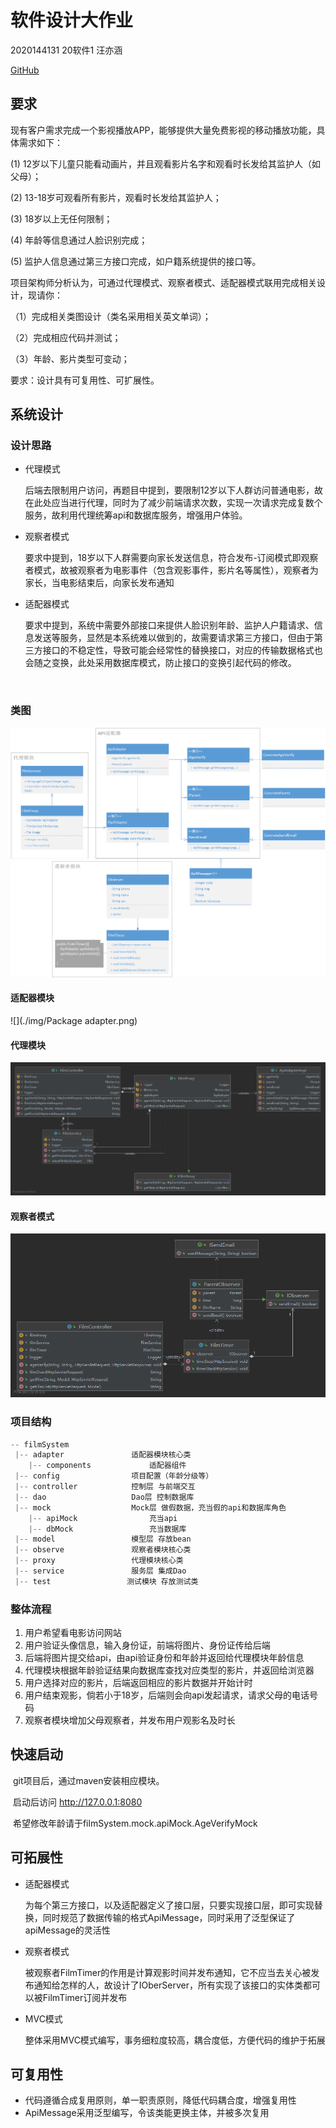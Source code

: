 # 软件设计大作业

2020144131 20软件1 汪亦涵

[GitHub](https://github.com/say-code/filmSystem)

## 要求

现有客户需求完成一个影视播放APP，能够提供大量免费影视的移动播放功能，具体需求如下：

(1) 12岁以下儿童只能看动画片，并且观看影片名字和观看时长发给其监护人（如父母）；

(2) 13-18岁可观看所有影片，观看时长发给其监护人；

(3) 18岁以上无任何限制；

(4) 年龄等信息通过人脸识别完成；

(5) 监护人信息通过第三方接口完成，如户籍系统提供的接口等。

项目架构师分析认为，可通过代理模式、观察者模式、适配器模式联用完成相关设计，现请你：

（1）完成相关类图设计（类名采用相关英文单词）；

（2）完成相应代码并测试；

（3）年龄、影片类型可变动；

要求：设计具有可复用性、可扩展性。

## 系统设计

### 设计思路

- 代理模式

  后端去限制用户访问，再题目中提到，要限制12岁以下人群访问普通电影，故在此处应当进行代理，同时为了减少前端请求次数，实现一次请求完成复数个服务，故利用代理统筹api和数据库服务，增强用户体验。

- 观察者模式

  要求中提到，18岁以下人群需要向家长发送信息，符合发布-订阅模式即观察者模式，故被观察者为电影事件（包含观影事件，影片名等属性），观察者为家长，当电影结束后，向家长发布通知

- 适配器模式

  要求中提到，系统中需要外部接口来提供人脸识别年龄、监护人户籍请求、信息发送等服务，显然是本系统难以做到的，故需要请求第三方接口，但由于第三方接口的不稳定性，导致可能会经常性的替换接口，对应的传输数据格式也会随之变换，此处采用数据库模式，防止接口的变换引起代码的修改。

  ​

### 类图

![](./img/designer.png)

#### 适配器模块

![](./img/Package adapter.png)

#### 代理模块

![](./img/proxy.png)

#### 观察者模式

![](./img/observe.png)

### 项目结构

```java
-- filmSystem
 |-- adapter               适配器模块核心类
    |-- components             适配器组件
 |-- config                项目配置（年龄分级等）
 |-- controller            控制层 与前端交互
 |-- dao                   Dao层 控制数据库
 |-- mock                  Mock层 做假数据，充当假的api和数据库角色
 	|-- apiMock                充当api  
 	|-- dbMock                 充当数据库 
 |-- model                 模型层 存放bean
 |-- observe               观察者模块核心类
 |-- proxy                 代理模块核心类
 |-- service               服务层 集成Dao
 |-- test				  测试模块 存放测试类
```

### 整体流程

1. 用户希望看电影访问网站
2. 用户验证头像信息，输入身份证，前端将图片、身份证传给后端
3. 后端将图片提交给api，由api验证身份和年龄并返回给代理模块年龄信息
4. 代理模块根据年龄验证结果向数据库查找对应类型的影片，并返回给浏览器
5. 用户选择对应的影片，后端返回相应的影片数据并开始计时
6. 用户结束观影，倘若小于18岁，后端则会向api发起请求，请求父母的电话号码
7. 观察者模块增加父母观察者，并发布用户观影名及时长

## 快速启动

​	git项目后，通过maven安装相应模块。

​	启动后访问 http://127.0.0.1:8080

​	希望修改年龄请于filmSystem.mock.apiMock.AgeVerifyMock



## 可拓展性

- 适配器模式

  为每个第三方接口，以及适配器定义了接口层，只要实现接口层，即可实现替换，同时规范了数据传输的格式ApiMessage，同时采用了泛型保证了apiMessage的灵活性

- 观察者模式

  被观察者FilmTimer的作用是计算观影时间并发布通知，它不应当去关心被发布通知给怎样的人，故设计了IOberServer，所有实现了该接口的实体类都可以被FilmTimer订阅并发布

- MVC模式

  整体采用MVC模式编写，事务细粒度较高，耦合度低，方便代码的维护于拓展



## 可复用性

- 代码遵循合成复用原则，单一职责原则，降低代码耦合度，增强复用性
- ApiMessage采用泛型编写，令该类能更换主体，并被多次复用


